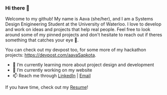 ### Hi there 👋

Welcome to my github! My name is Aava (she/her), and I am a Systems Design Enigineering Student at the University of Waterloo. I love to develop and work on ideas and projects that help real people. Feel free to look around some of my pinned projects and don't hesitate to reach out if theres something that catches your eye :eyes:. 

You can check out my devpost too, for some more of my hackathon projects: https://devpost.com/aavaSapkota. 

- 🌱 I’m currently learning more about project design and development 
- 🔭 I’m currently working on my website
- 📫 Reach me through [LinkedIn](https://www.linkedin.com/in/aava-sapkota/) | [Email](a4sapkot@uwaterloo.ca)

If you have time, check out my [Resume](https://drive.google.com/file/d/1RaDPWgm5vH2so2mYUdozO69spDsx3ebY/view?usp=sharing)! 

<!--

**aavaSapkota/aavaSapkota** is a ✨ _special_ ✨ repository because its `README.md` (this file) appears on your GitHub profile.

Here are some ideas to get you started:

- 🔭 I’m currently working on ...
- 🌱 I’m currently learning ...
- 👯 I’m looking to collaborate on ...
- 🤔 I’m looking for help with ...
- 💬 Ask me about ...
- 📫 How to reach me: ...
- 😄 Pronouns: ...
- ⚡ Fun fact: ...
-->

